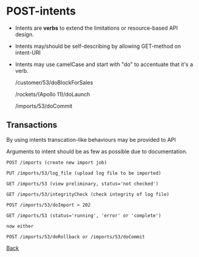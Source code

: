# POST-intents
- Intents are **verbs** to extend the limitations or resource-based API design.
- Intents may/should be self-describing by allowing GET-method on intent-URI
- Intents may use camelCase and start with "do" to accentuate that it's a verb.

    /customer/53/doBlockForSales
    
    /rockets/(Apollo 11)/doLaunch
    
    /imports/53/doCommit
    
## Transactions
By using intents transcation-like behaviours may be provided to API

Arguments to intent should be as few as possible due to documentation.

    POST /imports (create new import job)
    
    PUT /imports/53/log_file (upload log file to be imported)
    
    GET /imports/53 (view preliminary, status='not checked')
    
    GET /imports/53/integrityCheck (check integrity of log file)
    
    POST /imports/53/doImport > 202
    
    GET /imports/53 (status='running', 'error' or 'complete')
    
    now either
    
    POST /imports/53/doRollback or /imports/53/doCommit

[Back](README.md)
